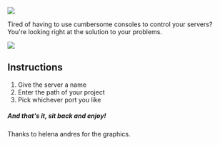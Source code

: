 ![](http://juanberzal.com:81/images/logo.png)

Tired of having to use cumbersome consoles to control your servers? 
You're looking right at the solution to your problems. 

![](http://juanberzal.com:81/images/cannon.png)

## Instructions

1. Give the server a name
2. Enter the path of your project
3. Pick whichever port you like

##### And that's it, sit back and enjoy! 

Thanks to helena andres for the graphics.
